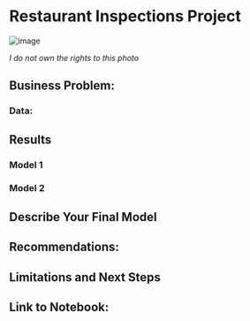 # Restaurant Inspections Project

![image](https://github.com/user-attachments/assets/7c016f6b-36b0-4ae3-bf70-beacceac4709)

*I do not own the rights to this photo*

## **Business Problem:**

### **Data:**

## **Results**

### Model 1

### Model 2

## **Describe Your Final Model**

## **Recommendations:**

## **Limitations and Next Steps**

## **Link to Notebook:**

